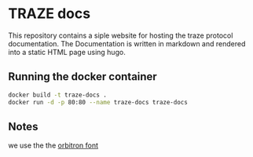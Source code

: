 # TRAZE docs

This repository contains a siple website for hosting the traze protocol documentation. 
The Documentation is written in markdown and rendered into a static HTML page using hugo.

## Running the docker container

```bash
docker build -t traze-docs .
docker run -d -p 80:80 --name traze-docs traze-docs
```

## Notes

we use the the [orbitron font](https://github.com/theleagueof/orbitron)
